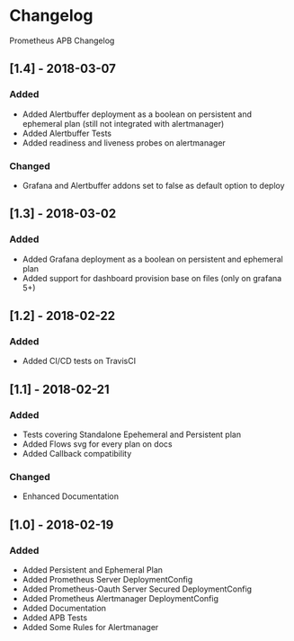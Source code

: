 # Changelog

Prometheus APB Changelog

## [1.4] - 2018-03-07
### Added
- Added Alertbuffer deployment as a boolean on persistent and ephemeral plan (still not integrated with alertmanager)
- Added Alertbuffer Tests
- Added readiness and liveness probes on alertmanager

### Changed
- Grafana and Alertbuffer addons set to false as default option to deploy 

## [1.3] - 2018-03-02
### Added
- Added Grafana deployment as a boolean on persistent and ephemeral plan
- Added support for dashboard provision base on files (only on grafana 5+)

## [1.2] - 2018-02-22
### Added
- Added CI/CD tests on TravisCI

## [1.1] - 2018-02-21 
### Added
- Tests covering Standalone Epehemeral and Persistent plan
- Added Flows svg for every plan on docs
- Added Callback compatibility

### Changed
- Enhanced Documentation

## [1.0] - 2018-02-19
### Added
- Added Persistent and Ephemeral Plan
- Added Prometheus Server DeploymentConfig
- Added Prometheus-Oauth Server Secured DeploymentConfig
- Added Prometheus Alertmanager DeploymentConfig
- Added Documentation
- Added APB Tests
- Added Some Rules for Alertmanager
